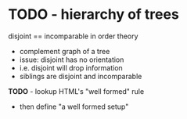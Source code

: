 
<!-- ======================================================================= -->
# TODO - hierarchy of trees

disjoint == incomparable in order theory
- complement graph of a tree
- issue: disjoint has no orientation
- i.e. disjoint will drop information
- siblings are disjoint and incomparable

**TODO** - lookup HTML's "well formed" rule
- then define "a well formed setup"
